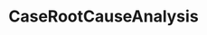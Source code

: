 # CaseRootCauseAnalysis   

<script src="https://unpkg.com/@stoplight/elements/web-components.min.js"></script>
<link rel="stylesheet" href="https://unpkg.com/@stoplight/elements/styles.min.css">

<elements-api
  apiDescriptionUrl="CaseRootCauseAnalysis.yaml"
  layout="sidebar"
  router="hash"
  hideTryIt="false"
  hideSchemas="false"
  hideInternal="false"
/>